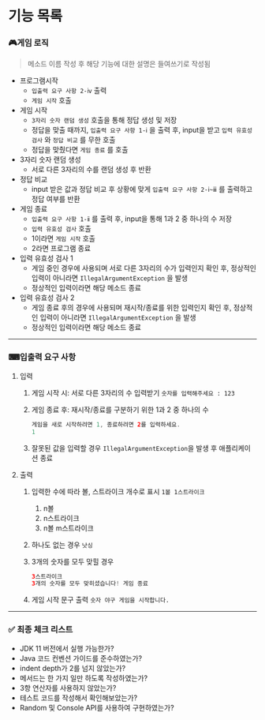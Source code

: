 # 기능 목록

### 🎮게임 로직

> 메소드 이름 작성 후 해당 기능에 대한 설명은 들여쓰기로 작성됨
> 
- 프로그램시작
    - `입출력 요구 사항 2-ⅳ` 출력
    - `게임 시작` 호출
- 게임 시작
    - `3자리 숫자 랜덤 생성` 호출을 통해 정답 생성 및 저장
    - 정답을 맞출 때까지, `입출력 요구 사항 1-ⅰ` 을 출력 후, input을 받고 `입력 유효성 검사` 와 `정답 비교` 를 무한 호출
    - 정답을 맞췄다면 `게임 종료` 를 호출
- 3자리 숫자 랜덤 생성
    - 서로 다른 3자리의 수를 랜덤 생성 후 반환
- 정답 비교
    - input 받은 값과 정답 비교 후 상황에 맞게 `입출력 요구 사항 2-ⅰ~ⅲ` 를 출력하고 정답 여부를 반환
- 게임 종료
    - `입출력 요구 사항 1-ⅱ` 를 출력 후, input을 통해 1과 2 중 하나의 수 저장
    - `입력 유효성 검사` 호출
    - 1이라면 `게임 시작` 호출
    - 2라면 프로그램 종료
- 입력 유효성 검사 1
    - 게임 중인 경우에 사용되며 서로 다른 3자리의 수가 입력인지 확인 후, 정상적인 입력이 아니라면 `IllegalArgumentException` 을 발생
    - 정상적인 입력이라면 해당 메소드 종료
- 입력 유효성 검사 2
    - 게임 종료 후의 경우에 사용되며 재시작/종료를 위한 입력인지 확인 후, 정상적인 입력이 아니라면 `IllegalArgumentException` 을 발생
    - 정상적인 입력이라면 해당 메소드 종료

---

### ⌨입출력 요구 사항

1. 입력
    1. 게임 시작 시: 서로 다른 3자리의 수 입력받기 `숫자를 입력해주세요 : 123`
    2. 게임 종료 후: 재시작/종료를 구분하기 위한 1과 2 중 하나의 수
        
        ```java
        게임을 새로 시작하려면 1, 종료하려면 2를 입력하세요.
        1
        ```
        
    3. 잘못된 값을 입력할 경우 `IllegalArgumentException`을 발생 후 애플리케이션 종료
2. 출력
    1. 입력한 수에 따라 볼, 스트라이크 개수로 표시 `1볼 1스트라이크`
        1. n볼
        2. n스트라이크
        3. n볼 m스트라이크
    2. 하나도 없는 경우 `낫싱`
    3. 3개의 숫자를 모두 맞힐 경우 
        
        ```java
        3스트라이크
        3개의 숫자를 모두 맞히셨습니다! 게임 종료
        ```
        
    4. 게임 시작 문구 출력 `숫자 야구 게임을 시작합니다.`

---

### ✅ 최종 체크 리스트

- JDK 11 버전에서 실행 가능한가?
- Java 코드 컨벤션 가이드를 준수하였는가?
- indent depth가 2를 넘지 않았는가?
- 메서드는 한 가지 일만 하도록 작성하였는가?
- 3항 연산자를 사용하지 않았는가?
- 테스트 코드를 작성해서 확인해보았는가?
- Random 및 Console API를 사용하여 구현하였는가?